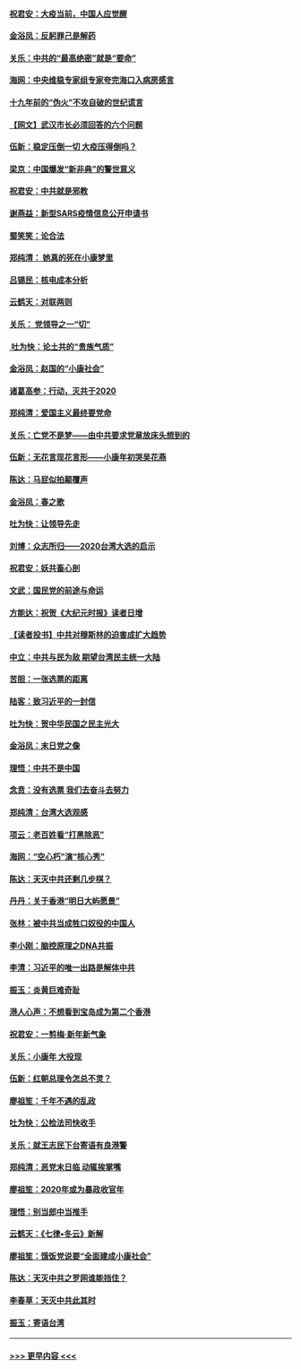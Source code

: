 #### [祝君安：大疫当前，中国人应觉醒](../pages/nsc993/n11821946.md?t=01270031) 
#### [金浴凤：反躬罪己是解药](../pages/nsc993/n11820280.md?t=01270031) 
#### [关乐：中共的“最高绝密”就是“要命”](../pages/nsc993/n11816946.md?t=01270031) 
#### [海网：中央维稳专家组专家夸完海口入病房感言](../pages/nsc993/n11815138.md?t=01270031) 
#### [十九年前的“伪火”不攻自破的世纪谎言](../pages/nsc993/n11813238.md?t=01270031) 
#### [【网文】武汉市长必须回答的六个问题](../pages/nsc993/n11813848.md?t=01270031) 
#### [伍新：稳定压倒一切 大疫压得倒吗？](../pages/nsc993/n11812634.md?t=01270031) 
#### [梁京：中国爆发“新非典”的警世意义](../pages/nsc993/n11812554.md?t=01270031) 
#### [祝君安：中共就是邪教](../pages/nsc993/n11812431.md?t=01270031) 
#### [谢燕益：新型SARS疫情信息公开申请书](../pages/nsc993/n11808840.md?t=01270031) 
#### [蜀笑笑：论合法](../pages/nsc993/n11808064.md?t=01270031) 
#### [郑纯清： 她真的死在小康梦里](../pages/nsc993/n11806623.md?t=01270031) 
#### [吕锡民：核电成本分析](../pages/nsc993/n11806284.md?t=01270031) 
#### [云鹤天：对联两则](../pages/nsc993/n11805957.md?t=01270031) 
#### [关乐： 党领导之一“切”](../pages/nsc993/n11804505.md?t=01270031) 
#### [ 吐为快：论土共的“贵族气质”](../pages/nsc993/n11804490.md?t=01270031) 
#### [金浴凤：赵国的“小康社会”](../pages/nsc993/n11804452.md?t=01270031) 
#### [诸葛高参：行动，灭共于2020](../pages/nsc993/n11804120.md?t=01270031) 
#### [郑纯清：爱国主义最终要党命](../pages/nsc993/n11802197.md?t=01270031) 
#### [关乐：亡党不是梦——由中共要求党章放床头想到的](../pages/nsc993/n11802156.md?t=01270031) 
#### [伍新：无花言现花言形——小康年初哭吴花燕](../pages/nsc993/n11800044.md?t=01270031) 
#### [陈达：马屁似拍颠覆声](../pages/nsc993/n11800010.md?t=01270031) 
#### [金浴凤：春之歌](../pages/nsc993/n11797687.md?t=01270031) 
#### [吐为快：让领导先走](../pages/nsc993/n11797512.md?t=01270031) 
#### [刘博：众志所归——2020台湾大选的启示](../pages/nsc993/n11796878.md?t=01270031) 
#### [祝君安：妖共畜心剖](../pages/nsc993/n11794273.md?t=01270031) 
#### [文武：国民党的前途与命运](../pages/nsc993/n11794198.md?t=01270031) 
#### [方能达：祝贺《大纪元时报》读者日增](../pages/nsc993/n11793807.md?t=01270031) 
#### [【读者投书】中共对穆斯林的迫害成扩大趋势](../pages/nsc993/n11791371.md?t=01270031) 
#### [中立：中共与民为敌 期望台湾民主统一大陆](../pages/nsc993/n11790392.md?t=01270031) 
#### [苦胆：一张选票的距离](../pages/nsc993/n11788914.md?t=01270031) 
#### [陆客：致习近平的一封信](../pages/nsc993/n11788867.md?t=01270031) 
#### [吐为快：贺中华民国之民主光大](../pages/nsc993/n11788618.md?t=01270031) 
#### [金浴凤：末日党之像](../pages/nsc993/n11787475.md?t=01270031) 
#### [理悟：中共不是中国](../pages/nsc993/n11787463.md?t=01270031) 
#### [念贲：没有选票  我们去奋斗去努力](../pages/nsc993/n11787398.md?t=01270031) 
#### [郑纯清：台湾大选观感](../pages/nsc993/n11786210.md?t=01270031) 
#### [项云：老百姓看“打黑除恶”](../pages/nsc993/n11785398.md?t=01270031) 
#### [海网：“空心朽”演“核心秀”](../pages/nsc993/n11783874.md?t=01270031) 
#### [陈达：天灭中共还剩几步棋？](../pages/nsc993/n11783719.md?t=01270031) 
#### [丹丹：关于香港“明日大屿愿景”](../pages/nsc993/n11783273.md?t=01270031) 
#### [张林：被中共当成牲口奴役的中国人](../pages/nsc993/n11782397.md?t=01270031) 
#### [李小刚：脑控原理之DNA共振](../pages/nsc993/n11780962.md?t=01270031) 
#### [李清：习近平的唯一出路是解体中共](../pages/nsc993/n11780866.md?t=01270031) 
#### [振玉：炎黄巨难奇耻](../pages/nsc993/n11779632.md?t=01270031) 
#### [港人心声：不想看到宝岛成为第二个香港](../pages/nsc993/n11778817.md?t=01270031) 
#### [祝君安：一剪梅‧新年新气象](../pages/nsc993/n11776340.md?t=01270031) 
#### [关乐：小康年 大役现](../pages/nsc993/n11774213.md?t=01270031) 
#### [伍新：红朝总理令怎总不灵？](../pages/nsc993/n11770813.md?t=01270031) 
#### [廖祖笙：千年不遇的乱政](../pages/nsc993/n11770373.md?t=01270031) 
#### [吐为快：公检法司快收手](../pages/nsc993/n11770359.md?t=01270031) 
#### [关乐：就王志民下台寄语有良港警](../pages/nsc993/n11769903.md?t=01270031) 
#### [郑纯清：恶党末日临 动辄挨掌嘴](../pages/nsc993/n11769356.md?t=01270031) 
#### [廖祖笙：2020年或为暴政收官年](../pages/nsc993/n11768216.md?t=01270031) 
#### [理悟：别当郎中当推手](../pages/nsc993/n11768243.md?t=01270031) 
#### [云鹤天：《七律▪冬云》新解](../pages/nsc993/n11768204.md?t=01270031) 
#### [廖祖笙：饿饭党说要“全面建成小康社会”](../pages/nsc993/n11767482.md?t=01270031) 
#### [陈达：天灭中共之罗网谁能挡住？](../pages/nsc993/n11767465.md?t=01270031) 
#### [李春草：天灭中共此其时](../pages/nsc993/n11767452.md?t=01270031) 
#### [振玉：寄语台湾](../pages/nsc993/n11767432.md?t=01270031) 

----
#### [ >>> 更早内容 <<< ](../indexes/nsc993-earlier.md)

